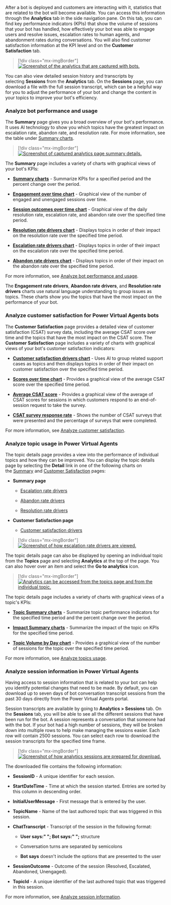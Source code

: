 After a bot is deployed and customers are interacting with it, statistics that are related to the bot will become available. You can access this information through the **Analytics** tab in the side navigation pane. On this tab, you can find key performance indicators (KPIs) that show the volume of sessions that your bot has handled, how effectively your bot was able to engage users and resolve issues, escalation rates to human agents, and abandonment rates during conversations. You will also find customer satisfaction information at the KPI level and on the **Customer Satisfaction** tab.

> [!div class="mx-imgBorder"]
> [![Screenshot of the analytics that are captured with bots.](../media/5-1.png)](../media/5-1.png#lightbox)

You can also view detailed session history and transcripts by selecting **Sessions** from the **Analytics** tab. On the **Sessions** page, you can download a file with the full session transcript, which can be a helpful way for you to adjust the performance of your bot and change the content in your topics to improve your bot's efficiency.

### Analyze bot performance and usage

The **Summary** page gives you a broad overview of your bot's performance. It uses AI technology to show you which topics have the greatest impact on escalation rate, abandon rate, and resolution rate. For more information, see the table under [Summary charts](https://docs.microsoft.com/power-virtual-agents/analytics-summary#summary-charts/).

> [!div class="mx-imgBorder"]
> [![Screenshot of captured analytics page summary details.](../media/5-2.png)](../media/5-2.png#lightbox)

The **Summary** page includes a variety of charts with graphical views of your bot's KPIs:

- **[Summary charts](https://docs.microsoft.com/power-virtual-agents/analytics-summary#summary-charts)** - Summarize KPIs for a specified period and the percent change over the period.

- **[Engagement over time chart](https://docs.microsoft.com/power-virtual-agents/analytics-summary#engagement-over-time-chart)** - Graphical view of the number of engaged and unengaged sessions over time.

- **[Session outcomes over time chart](https://docs.microsoft.com/power-virtual-agents/analytics-summary#session-outcomes-over-time-chart)** - Graphical view of the daily resolution rate, escalation rate, and abandon rate over the specified time period.

- **[Resolution rate drivers chart](https://docs.microsoft.com/power-virtual-agents/analytics-summary#resolution-rate-drivers-chart)** - Displays topics in order of their impact on the resolution rate over the specified time period.

- **[Escalation rate drivers chart](https://docs.microsoft.com/power-virtual-agents/analytics-summary#escalation-rate-drivers-chart)** - Displays topics in order of their impact on the escalation rate over the specified time period.

- **[Abandon rate drivers chart](https://docs.microsoft.com/power-virtual-agents/analytics-summary#abandon-rate-drivers-chart)** - Displays topics in order of their impact on the abandon rate over the specified time period.

For more information, see [Analyze bot performance and usage](https://docs.microsoft.com/power-virtual-agents/analytics-summary/?azure-portal=true).

The **Engagement rate drivers**, **Abandon rate drivers**, and **Resolution rate drivers** charts use natural language understanding to group issues as topics. These charts show you the topics that have the most impact on the performance of your bot.

### Analyze customer satisfaction for Power Virtual Agents bots

The **Customer Satisfaction** page provides a detailed view of customer satisfaction (CSAT) survey data, including the average CSAT score over time and the topics that have the most impact on the CSAT score. The **Customer Satisfaction** page includes a variety of charts with graphical views of your bot's customer satisfaction indicators:

- **[Customer satisfaction drivers chart](https://docs.microsoft.com/power-virtual-agents/analytics-csat#customer-satisfaction-drivers-chart)** - Uses AI to group related support cases as topics and then displays topics in order of their impact on customer satisfaction over the specified time period.

- **[Scores over time chart](https://docs.microsoft.com/power-virtual-agents/analytics-csat#scores-over-time-chart)** - Provides a graphical view of the average CSAT score over the specified time period.

- **[Average CSAT score](https://docs.microsoft.com/power-virtual-agents/analytics-csat#average-csat-score-chart)** - Provides a graphical view of the average of CSAT scores for sessions in which customers respond to an end-of-session request to take the survey.

- **[CSAT survey response rate](https://docs.microsoft.com/power-virtual-agents/analytics-csat#csat-survey-response-rate-chart)** - Shows the number of CSAT surveys that were presented and the percentage of surveys that were completed.

For more information, see [Analyze customer satisfaction](https://docs.microsoft.com/power-virtual-agents/analytics-csat/?azure-portal=true).

### Analyze topic usage in Power Virtual Agents

The topic details page provides a view into the performance of individual topics and how they can be improved. You can display the topic details page by selecting the **Detail** link in one of the following charts on the [Summary](https://docs.microsoft.com/power-virtual-agents/analytics-summary/?azure-portal=true) and [Customer Satisfaction](https://docs.microsoft.com/power-virtual-agents/analytics-csat/?azure-portal=true) pages:

- **Summary page**

  - [Escalation rate drivers](https://docs.microsoft.com/power-virtual-agents/analytics-summary#escalation-rate-drivers-chart)

  - [Abandon rate drivers](https://docs.microsoft.com/power-virtual-agents/analytics-summary#abandon-rate-drivers-chart)

  - [Resolution rate drivers](https://docs.microsoft.com/power-virtual-agents/analytics-summary#resolution-rate-drivers-chart)

- **Customer Satisfaction page**

  - [Customer satisfaction drivers](https://docs.microsoft.com/power-virtual-agents/analytics-csat#customer-satisfaction-drivers-chart)

> [!div class="mx-imgBorder"]
> [![Screenshot of how escalation rate drivers are viewed.](../media/5-3.png)](../media/5-3.png#lightbox)

The topic details page can also be displayed by opening an individual topic from the **Topics** page and selecting **Analytics** at the top of the page. You can also hover over an item and select the **Go to analytics** icon.

> [!div class="mx-imgBorder"]
> [![Analytics can be accessed from the topics page and from the individual topic.](../media/5-5.png)](../media/5-5.png#lightbox)

The topic details page includes a variety of charts with graphical views of a topic's KPIs:

- **[Topic Summary charts](https://docs.microsoft.com/power-virtual-agents/analytics-topic-details#topic-summary-charts)** - Summarize topic performance indicators for the specified time period and the percent change over the period.

- **[Impact Summary charts](https://docs.microsoft.com/power-virtual-agents/analytics-topic-details#impact-summary-charts)** - Summarize the impact of the topic on KPIs for the specified time period.

- **[Topic Volume by Day chart](https://docs.microsoft.com/power-virtual-agents/analytics-topic-details#topic-volume-by-day-chart)** - Provides a graphical view of the number of sessions for the topic over the specified time period.

For more information, see [Analyze topics usage](https://docs.microsoft.com/power-virtual-agents/analytics-topic-details/?azure-portal=true).

### Analyze session information in Power Virtual Agents

Having access to session information that is related to your bot can help you identify potential changes that need to be made. By default, you can download up to seven days of bot conversation transcript sessions from the past 30 days directly from the Power Virtual Agents portal.

Session transcripts are available by going to **Analytics > Sessions** tab. On the **Sessions** tab, you will be able to see all the different sessions that have been run for the bot. A session represents a conversation that someone had with the bot. If your bot had a high number of sessions, they will be broken down into multiple rows to help make managing the sessions easier. Each row will contain 2500 sessions. You can select each row to download the session transcripts for the specified time frame.

> [!div class="mx-imgBorder"]
> [![Screenshot of how analytics sessions are prepared for download.](../media/5-6.png)](../media/5-6.png#lightbox)

The downloaded file contains the following information:

- **SessionID** - A unique identifier for each session.

- **StartDateTime** - Time at which the session started. Entries are sorted by this column in descending order.

- **InitialUserMessage** - First message that is entered by the user.

- **TopicName** - Name of the last authored topic that was triggered in this session.

- **ChatTranscript** - Transcript of the session in the following format:

  - **User says:" "; Bot says:" ";** structure

  - Conversation turns are separated by semicolons

  - **Bot says** doesn't include the options that are presented to the user

- **SessionOutcome** - Outcome of the session (Resolved, Escalated, Abandoned, Unengaged).

- **TopicId** - A unique identifier of the last authored topic that was triggered in this session.

For more information, see [Analyze session information](https://docs.microsoft.com/power-virtual-agents/analytics-sessions/?azure-portal=true).
